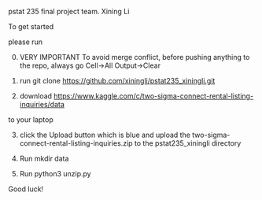 pstat 235 final project team. 
Xining Li

To get started

please run


0. VERY IMPORTANT
To avoid merge conflict, before pushing anything to the repo, always go Cell->All Output->Clear

1. run
git clone https://github.com/xiningli/pstat235_xiningli.git

2. download 
https://www.kaggle.com/c/two-sigma-connect-rental-listing-inquiries/data

to your laptop

3. click the Upload button which is blue and upload the 
two-sigma-connect-rental-listing-inquiries.zip
to the 
pstat235_xiningli
directory

4. Run
mkdir data

5. Run
python3 unzip.py


Good luck!

